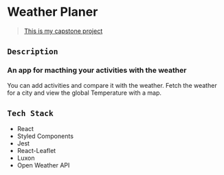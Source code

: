 # Weather Planer

> [This is my capstone project](https://capstone-project-zeta-lovat.vercel.app/)

## `Description`

### An app for macthing your activities with the weather

You can add activities and compare it with the weather. Fetch the weather for a city and view the global Temperature with a map.

## `Tech Stack`

- React
- Styled Components
- Jest
- React-Leaflet
- Luxon
- Open Weather API
